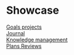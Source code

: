 # Showcase
[Goals projects](subpages/SC_a1_Goals_projects.md)   
[Journal](subpages/SC_b1_Journal.md)   
[Knowledge management](subpages/SC_c1_Knowledge_management.md)    
[Plans Reviews](subpages/SC_d1_Plans_Reviews.md)  